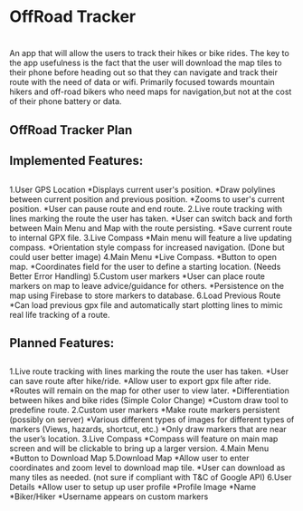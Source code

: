 # OffRoad Tracker <h1> 
An app that will allow the users to track their hikes or bike rides. The key to the app usefulness is the fact that the user will download the map tiles to their phone before heading out so that they can navigate and track their route with the need of data or wifi. Primarily focused towards mountain hikers and off-road bikers who need maps for navigation,but not at the cost of their phone battery or data.

## OffRoad Tracker Plan <h2>
## Implemented Features: <h2>
1.User GPS Location
*Displays current user's position.
*Draw polylines between current position and previous position.
*Zooms to user's current position.
*User can pause route and end route.
2.Live route tracking with lines marking the route the user has taken.
*User can switch back and forth between Main Menu and Map with the route persisting.
*Save current route to internal GPX file.
3.Live Compass
*Main menu will feature a live updating compass.
*Orientation style compass for increased navigation. (Done but could user better image)
4.Main Menu
*Live Compass.
*Button to open map.
*Coordinates field for the user to define a starting location. (Needs Better Error Handling)
5.Custom user markers
*User can place route markers on map to leave advice/guidance for others.
*Persistence on the map using Firebase to store markers to database.
6.Load Previous Route
*Can load previous gpx file and automatically start plotting lines to mimic real life tracking of a route.

## Planned Features: <h2>
1.Live route tracking with lines marking the route the user has taken.
*User can save route after hike/ride.
*Allow user to export gpx file after ride.
*Routes will remain on the map for other user to view later.
*Differentiation between hikes and bike rides (Simple Color Change)
*Custom draw tool to predefine route.
2.Custom user markers
*Make route markers persistent (possibly on server)
*Various different types of images for different types of markers (Views, hazards, shortcut, etc.)
*Only draw markers that are near the user’s location.
3.Live Compass
*Compass will feature on main map screen and will be clickable to bring up a larger version.
4.Main Menu
*Button to Download Map
5.Download Map
*Allow user to enter coordinates and zoom level to download map tile.
*User can download as many tiles as needed. (not sure if compliant with T&C of Google API)
6.User Details
*Allow user to setup up user profile
*Profile Image
*Name
*Biker/Hiker
*Username appears on custom markers


